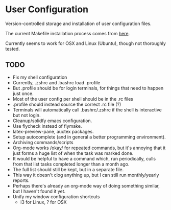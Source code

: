 # User Configuration

Version-controlled storage and installation of user configuration
files.

The current Makefile installation process comes from
[here](http://ostanin.org/blog/2012/01/25/managing-config-files-with-git/).

Currently seems to work for OSX and Linux (Ubuntu), though not
thoroughly tested.

## TODO
* Fix my shell configuration
 * Currently, .zshrc and .bashrc load .profile
 * But .profile should be for login terminals, for things that need to happen just once.
 * Most of the user config per shell should be in the .rc files
 * .profile should instead source the correct .rc file (?)
 * Terminals will automatically call .bashrc/.zshrc if the shell is interactive but not login.
* Cleanup/solidfy emacs configuration.
 * Use flycheck instead of flymake.
 * latex-preview-pane, auctex packages.
 * Setup autocomplete (and in general a better programming environment).
* Archiving commands/scripts
 * Org-mode works /okay/ for repeated commands, but it's annoying that
   it just forms a huge list of when the task was marked done.
 * It would be helpful to have a command which, run periodically,
   culls from that list tasks completed longer than a month ago.
 * The full list should still be kept, but in a separate file.
 * This way it doesn't clog anything up, but I can still run
   monthly/yearly reports.
 * Perhaps there's already an org-mode way of doing something similar,
   but I haven't found it yet.
* Unify my window configuration shortcuts
  * i3 for Linux, ? for OSX
